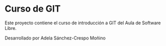 # Curso de GIT

Este proyecto contiene el curso de introducción a GIT del Aula de Software Libre.

Desarrollado por Adela Sánchez-Crespo Moñino
